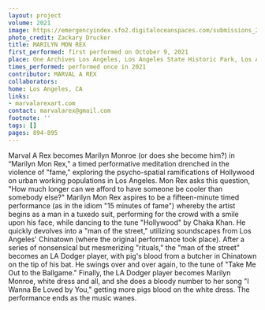 ```yaml
---
layout: project
volume: 2021
image: https://emergencyindex.sfo2.digitaloceanspaces.com/submissions_2021/images_named/1663189379279__MARILYN_MON_REX--Marval_A_Rex.jpg
photo_credit: Zackary Drucker
title: MARILYN MON REX
first_performed: first performed on October 9, 2021
place: One Archives Los Angeles, Los Angeles State Historic Park, Los Angeles, CA
times_performed: performed once in 2021
contributor: MARVAL A REX
collaborators:
home: Los Angeles, CA
links:
- marvalarexart.com
contact: marvalarex@gmail.com
footnote: ''
tags: []
pages: 894-895
---
```

Marval A Rex becomes Marilyn Monroe (or does she become him?) in “Marilyn Mon Rex,” a timed performative meditation drenched in the violence of "fame," exploring the psycho-spatial ramifications of Hollywood on urban working populations in Los Angeles. Mon Rex asks this question, "How much longer can we afford to have someone be cooler than somebody else?" Marilyn Mon Rex aspires to be a fifteen-minute timed performance (as in the idiom "15 minutes of fame") whereby the artist begins as a man in a tuxedo suit, performing for the crowd with a smile upon his face, while dancing to the tune "Hollywood" by Chaka Khan. He quickly devolves into a "man of the street," utilizing soundscapes from Los Angeles' Chinatown (where the original performance took place). After a series of nonsensical but mesmerizing "rituals," the "man of the street" becomes an LA Dodger player, with pig's blood from a butcher in Chinatown on the tip of his bat. He swings over and over again, to the tune of "Take Me Out to the Ballgame." Finally, the LA Dodger player becomes Marilyn Monroe, white dress and all, and she does a bloody number to her song "I Wanna Be Loved by You," getting more pigs blood on the white dress. The performance ends as the music wanes.